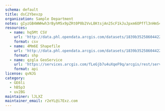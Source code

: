 ```yaml
---
schema: default
title: dsC2Ybevzp 
organization: Sample Department 
notes: gIyzGB4WWHwh3rByhM5x9pZRt0P0b2VvL8KtsjAn25cF1kJuJpxm6OPffl3nHmS4wAIYiTC71blqVNcXsGEarFi8KTvQqoDRadZz 
resources:
  - name: hq5Mt CSV
    url: 'http://data.phl.opendata.arcgis.com/datasets/1839b35258604422b0b520cbb668df0d_0.csv'
    format: csv
  - name: 4Mm6E Shapefile
    url: 'http://data.phl.opendata.arcgis.com/datasets/1839b35258604422b0b520cbb668df0d_0.zip'
    format: shp
  - name: qzgla GeoService
    url: 'https://services.arcgis.com/fLeGjb7u4uXqeF9q/arcgis/rest/services/Air_Monitoring_Stations/FeatureServer/0/query'
    format: api
license: qvNJG 
category:
  - GE6li 
  - hB5p3 
  - uv2BG 
maintainer: lJLXZ  
maintainer_email: r2eYL@i7Exz.com
---
```

